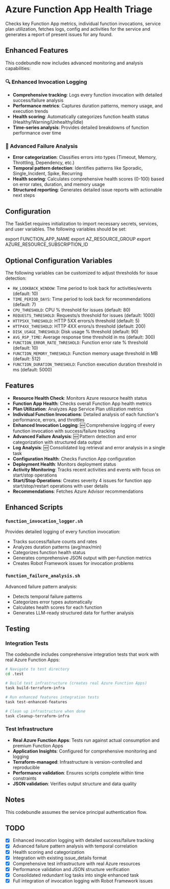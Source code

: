 # Azure Function App Health Triage
Checks key Function App metrics, individual function invocations, service plan utilization, fetches logs, config and activities for the service and generates a report of present issues for any found.

## Enhanced Features

This codebundle now includes advanced monitoring and analysis capabilities:

### 🔍 Enhanced Invocation Logging
- **Comprehensive tracking**: Logs every function invocation with detailed success/failure analysis
- **Performance metrics**: Captures duration patterns, memory usage, and execution trends
- **Health scoring**: Automatically categorizes function health status (Healthy/Warning/Unhealthy/Idle)
- **Time-series analysis**: Provides detailed breakdowns of function performance over time

### 🚨 Advanced Failure Analysis
- **Error categorization**: Classifies errors into types (Timeout, Memory, Throttling, Dependency, etc.)
- **Temporal pattern detection**: Identifies patterns like Sporadic, Single_Incident, Spike, Recurring
- **Health scoring**: Calculates comprehensive health scores (0-100) based on error rates, duration, and memory usage
- **Structured reporting**: Generates detailed issue reports with actionable next steps

## Configuration

The TaskSet requires initialization to import necessary secrets, services, and user variables. The following variables should be set:

export FUNCTION_APP_NAME
export AZ_RESOURCE_GROUP
export AZURE_RESOURCE_SUBSCRIPTION_ID

## Optional Configuration Variables

The following variables can be customized to adjust thresholds for issue detection:

- `RW_LOOKBACK_WINDOW`: Time period to look back for activities/events (default: 10)
- `TIME_PERIOD_DAYS`: Time period to look back for recommendations (default: 7)
- `CPU_THRESHOLD`: CPU % threshold for issues (default: 80)
- `REQUESTS_THRESHOLD`: Requests/s threshold for issues (default: 1000)
- `HTTP5XX_THRESHOLD`: HTTP 5XX errors/s threshold (default: 5)
- `HTTP4XX_THRESHOLD`: HTTP 4XX errors/s threshold (default: 200)
- `DISK_USAGE_THRESHOLD`: Disk usage % threshold (default: 90)
- `AVG_RSP_TIME`: Average response time threshold in ms (default: 300)
- `FUNCTION_ERROR_RATE_THRESHOLD`: Function error rate % threshold (default: 10)
- `FUNCTION_MEMORY_THRESHOLD`: Function memory usage threshold in MB (default: 512)
- `FUNCTION_DURATION_THRESHOLD`: Function execution duration threshold in ms (default: 5000)

## Features

- **Resource Health Check**: Monitors Azure resource health status
- **Function App Health**: Checks overall Function App health metrics
- **Plan Utilization**: Analyzes App Service Plan utilization metrics
- **Individual Function Invocations**: Detailed analysis of each function's performance, errors, and throttles
- **Enhanced Invocation Logging**: 🆕 Comprehensive logging of every function invocation with success/failure tracking
- **Advanced Failure Analysis**: 🆕 Pattern detection and error categorization with structured data output
- **Log Analysis**: 🆕 Consolidated log retrieval and error analysis in a single task
- **Configuration Health**: Checks Function App configuration
- **Deployment Health**: Monitors deployment status
- **Activity Monitoring**: Tracks recent activities and events with focus on start/stop operations
- **Start/Stop Operations**: Creates severity 4 issues for function app start/stop/restart operations with user details
- **Recommendations**: Fetches Azure Advisor recommendations

## Enhanced Scripts

### `function_invocation_logger.sh`
Provides detailed logging of every function invocation:
- Tracks success/failure counts and rates
- Analyzes duration patterns (avg/max/min)
- Categorizes function health status
- Generates comprehensive JSON output with per-function metrics
- Creates Robot Framework issues for invocation problems

### `function_failure_analysis.sh`  
Advanced failure pattern analysis:
- Detects temporal failure patterns
- Categorizes error types automatically
- Calculates health scores for each function
- Generates LLM-ready structured data for further analysis

## Testing

### Integration Tests
The codebundle includes comprehensive integration tests that work with real Azure Function Apps:

```bash
# Navigate to test directory
cd .test

# Build test infrastructure (creates real Azure Function Apps)
task build-terraform-infra

# Run enhanced features integration tests
task test-enhanced-features

# Clean up infrastructure when done
task cleanup-terraform-infra
```

### Test Infrastructure
- **Real Azure Function Apps**: Tests run against actual consumption and premium Function Apps
- **Application Insights**: Configured for comprehensive monitoring and logging
- **Terraform-managed**: Infrastructure is version-controlled and reproducible
- **Performance validation**: Ensures scripts complete within time constraints
- **JSON validation**: Verifies output structure and data quality

## Notes

This codebundle assumes the service principal authentication flow.

## TODO

- [x] Enhanced invocation logging with detailed success/failure tracking
- [x] Advanced failure pattern analysis with temporal correlation
- [x] Health scoring and categorization
- [x] Integration with existing issue_details format
- [x] Comprehensive test infrastructure with real Azure resources
- [x] Performance validation and JSON structure verification
- [x] Consolidated redundant log tasks into single enhanced task
- [x] Full integration of invocation logging with Robot Framework issues